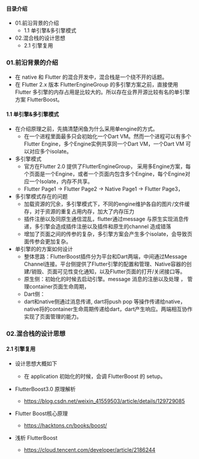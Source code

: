 #### 目录介绍
- 01.前沿背景的介绍
    - 1.1 单引擎&多引擎模式
- 02.混合栈的设计思想
    - 2.1 引擎复用







### 01.前沿背景的介绍
- 在 native 和 Flutter 的混合开发中，混合栈是一个绕不开的话题。
- 在 Flutter 2.x 版本 FlutterEngineGroup 的多引擎方案之前，直接使用 Flutter 多引擎的内存占用是比较大的。所以存在业界开源比较有名的单引擎方案 FlutterBoost。


#### 1.1 单引擎&多引擎模式
- 在介绍原理之前，先搞清楚闲鱼为什么采用单engine的方式。
    - 在一个进程里面最多只会初始化一个Dart VM。然而一个进程可以有多个Flutter Engine，多个Engine实例共享同一个Dart VM，一个Dart VM 可以对应多个isolate。
- 多引擎模式
    - 官方在Flutter 2.0 提供了FlutterEngineGroup， 采用多Engine方案，每个页面是一个Engine，或者一个页面内包含多个Engine，每个Engine对应一个Isolate，内存不共享。
    - Flutter Page1 -> Flutter Page2 -> Native Page1 -> Flutter Page3，
- 多引擎模式存在的问题
    - 加载资源的冗余，多引擎模式下，不同的engine维护各自的图片/文件缓存，对于资源的重复占用内存，加大了内存压力
    - 插件注册以及同原生通信混乱，flutter通过message 与原生实现消息传递，多引擎会造成插件注册以及插件和原生的channel 造成错落
    - 增加了页面之间的传参的复杂，多引擎方案会产生多个isolate，会导致页面传参会更加复杂。
- 单引擎的的方案如何设计
    - 整体思路：FlutterBoost插件分为平台和Dart两端，中间通过Message Channel连接。平台侧提供了Flutter引擎的配置和管理、Native容器的创建/销毁、页面可见性变化通知，以及Flutter页面的打开/关闭接口等。
    - 原生侧：初始化的时候去启动引擎。message 消息的注册以及处理 ， 管理container页面生命周期，
    - Dart侧：
    - dart和native侧通过消息传递, dart将push pop 等操作传递给native，native将的container生命周期传递给dart，dart产生响应。两端相互协作实现了页面管理的能力。



### 02.混合栈的设计思想
#### 2.1 引擎复用
- 设计思想大概如下
    - 在 application 初始化的时候，会调 FlutterBoost  的 setup。





- FlutterBoost3.0 原理解析
    - https://blog.csdn.net/weixin_41559503/article/details/129729085
- Flutter Boost核心原理
    - https://hacktons.cn/books/boost/
- 浅析 FlutterBoost
    - https://cloud.tencent.com/developer/article/2186244

